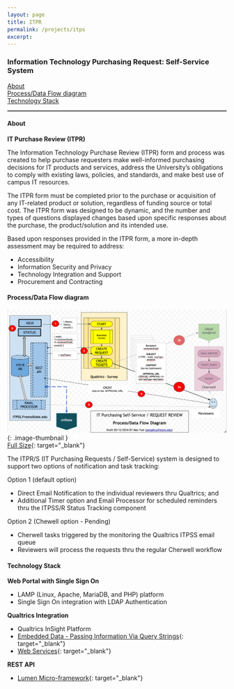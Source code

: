 ```yaml
---
layout: page
title: ITPR
permalink: /projects/itps
excerpt:
---
```


### Information Technology Purchasing Request: Self-Service System

[About](#about)  
[Process/Data Flow diagram](#processdata-flow-diagram)  
[Technology Stack](#technology-stack)  

<hr style="border-top: 1px dotted #8c8b8b;" />

#### About
**IT Purchase Review (ITPR)**

The Information Technology Purchase Review (ITPR) form and process was created to help purchase requesters make well-informed purchasing decisions for IT products and services, address the University’s obligations to comply with existing laws, policies, and standards, and make best use of campus IT resources.

The ITPR form must be completed prior to the purchase or acquisition of any IT-related product or solution, regardless of funding source or total cost. The ITPR form was designed to be dynamic, and the number and types of questions displayed changes based upon specific responses about the purchase, the product/solution and its intended use.

Based upon responses provided in the ITPR form, a more in-depth assessment may be required to address:

* Accessibility
* Information Security and Privacy
* Technology Integration and Support
* Procurement and Contracting  

#### Process/Data Flow diagram 

![Technical Diagram](/images/projects/ITPR-SS_Technical.png){: .image-thumbnail }  
[Full Size](/images/projects/ITPR-SS_Technical.png){: target="_blank"}

The ITPR/S (IT Purchasing Requests / Self-Service) system is designed to support two options of notification and task tracking:

Option 1 (default option)

* Direct Email Notification to the individual reviewers thru Qualtrics; and 
* Additional Timer option and Email Processor for scheduled reminders thru the ITPSS/R Status Tracking component

Option 2 (Chewell option - Pending)

* Cherwell tasks triggered by the monitoring the Qualtrics ITPSS email queue
* Reviewers will process the requests thru the regular Cherwell workflow


#### Technology Stack

**Web Portal with Single Sign On**
* LAMP (Linux, Apache, MariaDB, and PHP) platform
* Single Sign On integration with LDAP Authentication

**Qualtrics Integration**
* Qualtrics InSight Platform
* [Embedded Data - Passing Information Via Query Strings](https://www.qualtrics.com/support/integrations/api-integration/passing-information-through-query-strings/){: target="_blank"}
* [Web Services](https://www.qualtrics.com/support/survey-platform/survey-module/survey-flow/advanced-elements/web-service/){: target="_blank"}

**REST API**
* [Lumen Micro-framework](https://lumen.laravel.com/){: target="_blank"}


